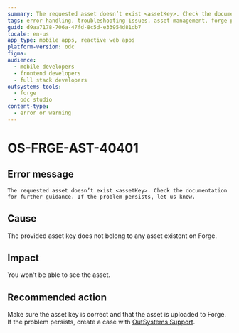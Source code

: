 ```yaml
---
summary: The requested asset doesn’t exist <assetKey>. Check the documentation for further guidance. If the problem persists, let us know.
tags: error handling, troubleshooting issues, asset management, forge platform, support and guidance
guid: d9aa7178-706a-47fd-8c5d-e33954d81db7
locale: en-us
app_type: mobile apps, reactive web apps
platform-version: odc
figma:
audience:
  - mobile developers
  - frontend developers
  - full stack developers
outsystems-tools:
  - forge
  - odc studio
content-type:
  - error or warning
---
```


# OS-FRGE-AST-40401

## Error message

`The requested asset doesn’t exist <assetKey>. Check the documentation for further guidance. If the problem persists, let us know.`

## Cause

The provided asset key does not belong to any asset existent on Forge.

## Impact

You won't be able to see the asset.

## Recommended action

Make sure the asset key is correct and that the asset is uploaded to Forge.
If the problem persists, create a case with [OutSystems Support](https://www.outsystems.com/support/portal/open-support-case?ErrorCode=OS-FRGE-AST-40401).
